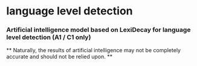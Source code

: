 # language level detection
### Artificial intelligence model based on LexiDecay for language level detection (A1 / C1 only) 

** Naturally, the results of artificial intelligence may not be completely accurate and should not be relied upon. **